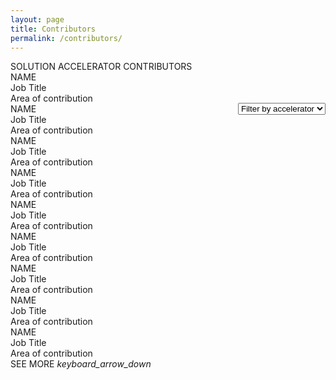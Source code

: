 ```yaml
---
layout: page
title: Contributors
permalink: /contributors/
---
```


<div class="contributors">
    <div class="subtitle">SOLUTION ACCELERATOR CONTRIBUTORS</div>
    <div class="custom-select" style="margin-top: 50px; float:right">
      <select class="toolkit-select">
        <option value="" selected disabled hidden>Filter by accelerator</option>
        <option value="1">Option 1</option>
        <option value="2">Option 2</option>
        <option value="3">Option 3</option>
      </select>
    </div>
    <div class="contributors-list">
        <div class="contributor-card">
            <div class="contributor-image"></div>
            <div class="contributor-name"> NAME </div>
            <div class="contributor-job-title"> Job Title </div>
            <div class="contributor-area"> Area of contribution </div>
        </div>
        <div class="contributor-card">
            <div class="contributor-image"></div>
            <div class="contributor-name"> NAME </div>
            <div class="contributor-job-title"> Job Title </div>
            <div class="contributor-area"> Area of contribution </div>
        </div>
        <div class="contributor-card">
            <div class="contributor-image"></div>
            <div class="contributor-name"> NAME </div>
            <div class="contributor-job-title"> Job Title </div>
            <div class="contributor-area"> Area of contribution </div>
        </div>
        <div class="contributor-card">
            <div class="contributor-image"></div>
            <div class="contributor-name"> NAME </div>
            <div class="contributor-job-title"> Job Title </div>
            <div class="contributor-area"> Area of contribution </div>
        </div>
        <div class="contributor-card">
            <div class="contributor-image"></div>
            <div class="contributor-name"> NAME </div>
            <div class="contributor-job-title"> Job Title </div>
            <div class="contributor-area"> Area of contribution </div>
        </div>
        <div class="contributor-card">
            <div class="contributor-image"></div>
            <div class="contributor-name"> NAME </div>
            <div class="contributor-job-title"> Job Title </div>
            <div class="contributor-area"> Area of contribution </div>
        </div>
        <div class="contributor-card">
            <div class="contributor-image"></div>
            <div class="contributor-name"> NAME </div>
            <div class="contributor-job-title"> Job Title </div>
            <div class="contributor-area"> Area of contribution </div>
        </div>
        <div class="contributor-card">
            <div class="contributor-image"></div>
            <div class="contributor-name"> NAME </div>
            <div class="contributor-job-title"> Job Title </div>
            <div class="contributor-area"> Area of contribution </div>
        </div>
        <div class="contributor-card">
            <div class="contributor-image"></div>
            <div class="contributor-name"> NAME </div>
            <div class="contributor-job-title"> Job Title </div>
            <div class="contributor-area"> Area of contribution </div>
        </div>
    </div>
    <div class="subtitle borders" style="margin-top:0px">
        <div class="see-more">
            <span>SEE MORE</span>
            <i class="material-icons" style="margin-bottom:0px">keyboard_arrow_down</i>
        </div>
    </div>
</div>